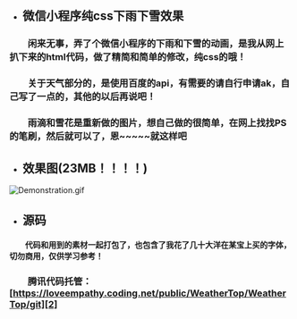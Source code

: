 - ## **微信小程序纯css下雨下雪效果**
### **&emsp;&emsp;闲来无事，弄了个微信小程序的下雨和下雪的动画，是我从网上扒下来的html代码，做了精简和简单的修改，纯css的哦！**
### **&emsp;&emsp;关于天气部分的，是使用百度的api，有需要的请自行申请ak，自己写了一点的，其他的以后再说吧！**
### **&emsp;&emsp;雨滴和雪花是重新做的图片，想自己做的很简单，在网上找找PS的笔刷，然后就可以了，恩~~~~~就这样吧**

- ## 效果图(23MB！！！！)
![Demonstration.gif][1]

- ## **源码**
#### **&emsp;&emsp;代码和用到的素材一起打包了，也包含了我花了几十大洋在某宝上买的字体，切勿商用，仅供学习参考！**
### **&emsp;&emsp;腾讯代码托管：[https://loveempathy.coding.net/public/WeatherTop/WeatherTop/git][2]**

  [1]: https://cdn.loveempathy.com/%E5%BE%AE%E4%BF%A1%E5%B0%8F%E7%A8%8B%E5%BA%8F%E7%BA%AFcss%E4%B8%8B%E9%9B%A8%E4%B8%8B%E9%9B%AA%E6%95%88%E6%9E%9C.gif
  [2]: https://loveempathy.coding.net/public/WeatherTop/WeatherTop/git
